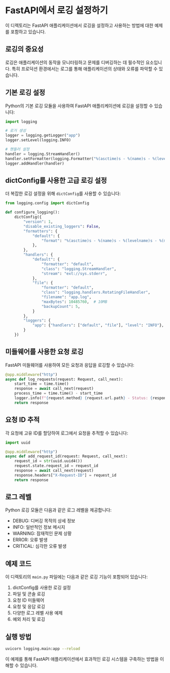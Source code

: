 # FastAPI에서 로깅 설정하기

이 디렉토리는 FastAPI 애플리케이션에서 로깅을 설정하고 사용하는 방법에 대한 예제를 포함하고 있습니다.

## 로깅의 중요성

로깅은 애플리케이션의 동작을 모니터링하고 문제를 디버깅하는 데 필수적인 요소입니다. 특히 프로덕션 환경에서는 로그를 통해 애플리케이션의 상태와 오류를 파악할 수 있습니다.

## 기본 로깅 설정

Python의 기본 로깅 모듈을 사용하여 FastAPI 애플리케이션에 로깅을 설정할 수 있습니다:

```python
import logging

# 로거 생성
logger = logging.getLogger("app")
logger.setLevel(logging.INFO)

# 핸들러 설정
handler = logging.StreamHandler()
handler.setFormatter(logging.Formatter("%(asctime)s - %(name)s - %(levelname)s - %(message)s"))
logger.addHandler(handler)
```

## dictConfig를 사용한 고급 로깅 설정

더 복잡한 로깅 설정을 위해 `dictConfig`를 사용할 수 있습니다:

```python
from logging.config import dictConfig

def configure_logging():
    dictConfig({
        "version": 1,
        "disable_existing_loggers": False,
        "formatters": {
            "default": {
                "format": "%(asctime)s - %(name)s - %(levelname)s - %(message)s",
            },
        },
        "handlers": {
            "default": {
                "formatter": "default",
                "class": "logging.StreamHandler",
                "stream": "ext://sys.stderr",
            },
            "file": {
                "formatter": "default",
                "class": "logging.handlers.RotatingFileHandler",
                "filename": "app.log",
                "maxBytes": 10485760,  # 10MB
                "backupCount": 5,
            }
        },
        "loggers": {
            "app": {"handlers": ["default", "file"], "level": "INFO"},
        }
    })
```

## 미들웨어를 사용한 요청 로깅

FastAPI 미들웨어를 사용하여 모든 요청과 응답을 로깅할 수 있습니다:

```python
@app.middleware("http")
async def log_requests(request: Request, call_next):
    start_time = time.time()
    response = await call_next(request)
    process_time = time.time() - start_time
    logger.info(f"{request.method} {request.url.path} - Status: {response.status_code} - Took: {process_time:.4f}s")
    return response
```

## 요청 ID 추적

각 요청에 고유 ID를 할당하여 로그에서 요청을 추적할 수 있습니다:

```python
import uuid

@app.middleware("http")
async def add_request_id(request: Request, call_next):
    request_id = str(uuid.uuid4())
    request.state.request_id = request_id
    response = await call_next(request)
    response.headers["X-Request-ID"] = request_id
    return response
```

## 로그 레벨

Python 로깅 모듈은 다음과 같은 로그 레벨을 제공합니다:
- DEBUG: 디버깅 목적의 상세 정보
- INFO: 일반적인 정보 메시지
- WARNING: 잠재적인 문제 상황
- ERROR: 오류 발생
- CRITICAL: 심각한 오류 발생

## 예제 코드

이 디렉토리의 `main.py` 파일에는 다음과 같은 로깅 기능이 포함되어 있습니다:

1. dictConfig를 사용한 로깅 설정
2. 파일 및 콘솔 로깅
3. 요청 ID 미들웨어
4. 요청 및 응답 로깅
5. 다양한 로그 레벨 사용 예제
6. 예외 처리 및 로깅

## 실행 방법

```bash
uvicorn logging.main:app --reload
```

이 예제를 통해 FastAPI 애플리케이션에서 효과적인 로깅 시스템을 구축하는 방법을 이해할 수 있습니다.
